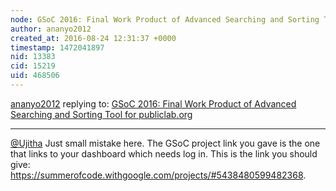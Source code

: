 ```yaml
---
node: GSoC 2016: Final Work Product of Advanced Searching and Sorting Tool for publiclab.org
author: ananyo2012
created_at: 2016-08-24 12:31:37 +0000
timestamp: 1472041897
nid: 13383
cid: 15219
uid: 468506
---
```




[ananyo2012](../profile/ananyo2012) replying to: [GSoC 2016: Final Work Product of Advanced Searching and Sorting Tool for publiclab.org](../notes/Ujitha/08-22-2016/gsoc-2016-final-work-product-of-advanced-searching-and-sorting-tool-for-publiclab-org)

----
[@Ujitha](/profile/Ujitha) Just small mistake here. The GSoC project link you gave is the one that links to your dashboard which needs log in. This is the link you should give: https://summerofcode.withgoogle.com/projects/#5438480599482368.